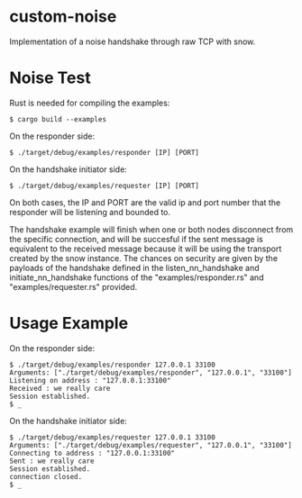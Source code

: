 # custom-noise
Implementation of a noise handshake through raw TCP with snow.

# Noise Test
Rust is needed for compiling the examples:

```
$ cargo build --examples
```
On the responder side:
```
$ ./target/debug/examples/responder [IP] [PORT]
```

On the handshake initiator side:
```
$ ./target/debug/examples/requester [IP] [PORT]
```

On both cases, the IP and PORT are the valid ip and port number that the responder will be listening and bounded to.

The handshake example will finish when one or both nodes disconnect from the specific connection, and will be succesful if the sent message is equivalent to the received message because it will be using the transport created by the snow instance.  The chances on security are given by the payloads of the handshake defined in the listen_nn_handshake and initiate_nn_handshake functions of the "examples/responder.rs" and "examples/requester.rs" provided.

# Usage Example
On the responder side:
```
$ ./target/debug/examples/responder 127.0.0.1 33100
Arguments: ["./target/debug/examples/responder", "127.0.0.1", "33100"]
Listening on address : "127.0.0.1:33100"
Received : we really care
Session established.
$ _
```

On the handshake initiator side:
```
$ ./target/debug/examples/requester 127.0.0.1 33100
Arguments: ["./target/debug/examples/requester", "127.0.0.1", "33100"]
Connecting to address : "127.0.0.1:33100"
Sent : we really care
Session established.
connection closed.
$ _
```